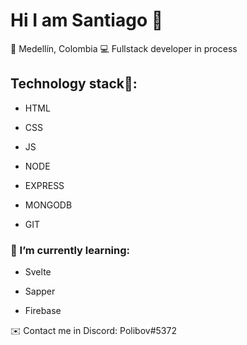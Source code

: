 # Hi I am Santiago 👋
📍 Medellín, Colombia
💻 Fullstack developer in process 


## Technology stack🧐:

- HTML

- CSS

- JS

- NODE

- EXPRESS

- MONGODB

- GIT

### 🌱 I’m currently learning:

- Svelte

- Sapper

- Firebase


✉️ Contact me in Discord: Polibov#5372

